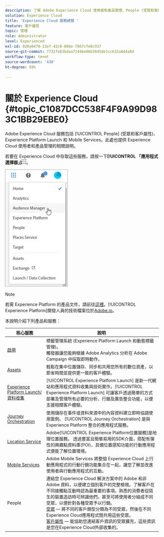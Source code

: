 ```yaml
---
description: 了解 Adobe Experience Cloud 使用者和產品管理、People (受眾和客戶屬性)、Journey Orchestration、Offers、Places、Experience Platform Launch 和 Mobile Services。
solution: Experience Cloud
title: 'Experience Cloud 服務總覽 '
feature: 客戶屬性
topic: 管理
role: Administrator
level: Experienced
exl-id: 020a6478-13ef-42c0-80de-7867cfe0c937
source-git-commit: 7732fe63bdaa71446e06b3045de1cc632a844a0d
workflow-type: tm+mt
source-wordcount: '430'
ht-degree: 69%

---
```


# 關於 Experience Cloud {#topic_C1087DCC538F4F9A99D983C1BB29EBE0}

Adobe Experience Cloud 服務包括 [!UICONTROL People] (受眾和客戶屬性)、Experience Platform Launch 和 Mobile Services。此處也提供 Experience Cloud 使用者和產品管理的相關說明。

若要在 Experience Cloud 中存取這些服務，請按一下&#x200B;**[!UICONTROL 「應用程式選擇器」]**![](assets/menu-icon.png)。

![](assets/platform-core-services.png)

>[!NOTE]
>
>若需 Experience Platform 的產品文件，請前往[這裡](https://experienceleague.adobe.com/docs/experience-platform/landing/home.html?lang=en)。[!UICONTROL Experience Platform]開發人員的技術檔案位於[Adobe.io](https://www.adobe.io/apis/experienceplatform/home/services.html)。

本說明介紹下列產品和服務：

| 核心服務 | 說明 |
|--- |--- |
| [啟用](activation.md) | 標籤管理系統 (Experience Platform Launch 和動態標籤管理)。<br>觸發器讓您能夠根據 Adobe Analytics 分析在 Adobe Campaign 中採取即時動作。 |
| [Assets](experience-cloud-assets.md) | 輕鬆在集中位置儲存、同步和共用您所有的數位資產，以節省時間並提供更一致的客戶體驗。 |
| [Experience Platform Launch/資料收集](https://experienceleague.adobe.com/docs/launch/using/home.html?lang=en) | [!UICONTROL Experience Platform Launch] 是新一代網站和應用程式資料收集與技術實作。[!UICONTROL Experience Platform Launch] 可讓客戶透過簡單的方式部署及管理所有必要的分析、行銷及廣告整合功能，以便支援相關客戶體驗。 |
| [Journey Orchestration](https://experienceleague.adobe.com/docs/journeys/using/journey-orchestration-home.html?lang=zh-Hant) | 使用儲存在事件或資料來源中的內容資料建立即時協調使用案例。 [!UICONTROL Journey Orchestration] 是與 Experience Platform 整合的應用程式服務。 |
| [Location Service](https://experienceleague.adobe.com/docs/places/using/home.html?lang=en) | Adobe[!UICONTROL Experience Platform位置服務]是地理位置服務。 透過豐富且簡單易用的SDK介面，搭配有彈性的興趣點資料庫(POI)，具備位置感知功能的行動應用程式便能了解位置環境。 |
| [Mobile Services](https://experienceleague.adobe.com/docs/mobile-services/using/home.html?lang=en) | Adobe Mobile Services 將整個 Experience Cloud 上行動應用程式的行動行銷功能集合在一起，讓您了解並改進使用者與行動應用程式的互動。 |
| People | 連結您 Experience Cloud 解決方案中的 Adobe 和非 Adobe 資料，以便建立個別客戶的完整檢視。了解客戶在不同接觸點互動時認為最重要的事項。熟悉的消費者從陌生的裝置造訪時可辨識他們。甚至可將使用者分組成不同受眾，以便針對各種受眾予以行銷。<br>[受眾](audience-library.md)  — 將不同的客戶類型分類為不同受眾，然後在不同Experience Cloud應用程式間共用這些受眾。<br>[客戶屬性](attributes.md)  — 能協助您連結客戶資訊的受眾擴充，這些資訊是您在Experience Cloud外部收集的。 |

